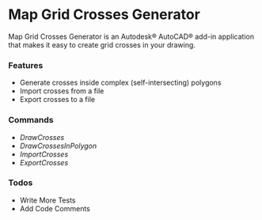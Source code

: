 # Map Grid Crosses Generator

Map Grid Crosses Generator is an Autodesk® AutoCAD® add-in application that makes it easy to create grid crosses in your drawing.

### Features

- Generate crosses inside complex (self-intersecting) polygons
- Import crosses from a file
- Export crosses to a file

### Commands

- *DrawCrosses*
- *DrawCrossesInPolygon*
- *ImportCrosses*
- *ExportCrosses*

### Todos

 - Write More Tests
 - Add Code Comments